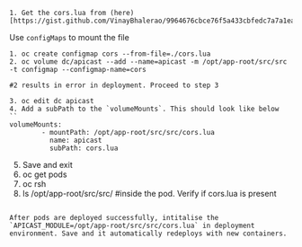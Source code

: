 ```
1. Get the cors.lua from (here) [https://gist.github.com/VinayBhalerao/9964676cbce76f5a433cbfedc7a7a1ea]
```

Use `configMaps` to mount the file

```
1. oc create configmap cors --from-file=./cors.lua
2. oc volume dc/apicast --add --name=apicast -m /opt/app-root/src/src -t configmap --configmap-name=cors

#2 results in error in deployment. Proceed to step 3

3. oc edit dc apicast
4. Add a subPath to the `volumeMounts`. This should look like below
``
volumeMounts:
        - mountPath: /opt/app-root/src/src/cors.lua
          name: apicast
          subPath: cors.lua
```
5. Save and exit
6. oc get pods
7. oc rsh <apicast-podname>
8. ls /opt/app-root/src/src/ #inside the pod. Verify if cors.lua is present
```

After pods are deployed successfully, intitalise the `APICAST_MODULE=/opt/app-root/src/src/cors.lua` in deployment environment. Save and it automatically redeploys with new containers.


